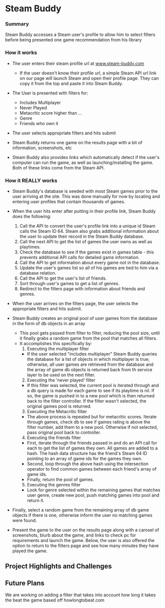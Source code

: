 # Steam Buddy #
### Summary
Steam Buddy accesses a Steam user's profile to allow him to select filters before being presented one game recommendation from his library
### How it works
* The user enters their steam profile url at www.steam-buddy.com
  * If the user doesn't know their profile url, a simple Steam API url link on our page will launch Steam and open their profile page. They can copy it from the top and paste it into Steam Buddy. 
  
* The User is presented with filters for:
  * Includes Multiplayer
  * Never Played
  * Metacritic score higher than ...
  * Genre 
  * Friends who own it

* The user selects appropriate filters and hits submit

* Steam Buddy returns one game on the results page with a bit of information, screenshots, etc

* Steam Buddy also provides links which automatically detect if the user's computer can run the game, as well as launching/installing the game. Both of these links come from the Steam API.

### How it REALLY works

* Steam Buddy's database is seeded with most Steam games prior to the user arriving at the site. This was done manually for now by locating and entering user profiles that contain thousands of games. 

* When the user hits enter after putting in their profile link, Steam Buddy does the following:
  1. Call the API to convert the user's profile link into a unique id Steam calls the Steam ID 64. Steam also grabs additional information about the user to update their record in the Steam Buddy database. 
  2. Call the next API to get the list of games the user owns as well as playtimes.
  3. Check the database to see if the games exist in games table - this prevents additional API calls for detailed game information. 
  4. Call the API to get information about every game not in the database.
  5. Update the user's games list so all of his games are tied to him via a database relation.
  6. Call the API to get the user's list of friends.
  7. Sort through user's games to get a list of genres.
  8. Redirect to the filters page with information about friends and genres.

* When the user arrives on the filters page, the user selects the appropriate filters and hits submit.
* Steam Buddy creates an original pool of user games from the database in the form of db objects in an array
  * This pool gets passed from filter to filter, reducing the pool size, until it finally grabs a random game from the pool that matches all filters. 
  * It accomplishes this specifically by: 
     1. Executing the multiplayer filter
       * If the user selected "includes multiplayer" Steam Buddy queries the database for a list of objects in which multiplayer is true; otherwise, all user games are retrieved from the database and the array of game db objects is returned back from th service layer to be used on the next filter.
     2. Executing the 'never played' filter
       * If this filter was selected, the current pool is iterated through and a db query is made for each game to see if its playtime is nil. If so, the game is pushed in to a new pool which is then returned back to the filter controller. If the filter wasn't selected, the original games pool is returned. 
     3. Executing the Metacritic filter
       * The above process is repeated but for metacritic scores. Iterate through games, check db to see if games rating is above the filter number, add them to a new pool. Otherwise if not selected, pass original pool back to controller.
     4. Executing the friends filter
       * First, iterate through the friends passed in and do an API call for each to get the list of games they own. All games are added to a hash. The hash data structure has the friend's Steam 64 ID pointing to an array of game ids for the games they own. 
       * Second, loop through the above hash using the intersection operator to find common games between each friend's array of game ids.
       * Finally, return the pool of games.
     5. Executing the genres filter
       * Look for genre selected within the remaining games that matches user genre, create new pool, push matching games into pool and return it. 
       
* Finally, select a random game from the remaining array of db game objects if there is one, otherwise inform the user no matching games were found. 
* Present the game to the user on the results page along with a carosel of screenshots, blurb about the game, and links to check pc for requirements and launch the game. Below, the user is also offered the option to return to the filters page and see how many minutes they have played the game. 
       
## Project Highlights and Challenges

## Future Plans

We are working on adding a filter that takes into account how long it takes the beat the game based off howlongtobeat.com


